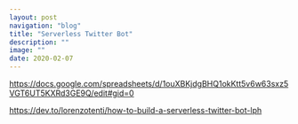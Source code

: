 ```yaml
---
layout: post
navigation: "blog"
title: "Serverless Twitter Bot"
description: ""
image: ""
date: 2020-02-07
---
```


https://docs.google.com/spreadsheets/d/1ouXBKjdgBHQ1okKtt5v6w63sxz5VGT6UT5KXRd3GE9Q/edit#gid=0

https://dev.to/lorenzotenti/how-to-build-a-serverless-twitter-bot-lph


